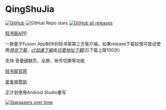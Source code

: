 # QingShuJia
[![GitHub](https://img.shields.io/github/license/cyb233/QingShuJia)](https://github.com/cyb233/QingShuJia/blob/master/LICENSE) ![GitHub Repo stars](https://img.shields.io/github/stars/cyb233/QingShuJia?style=flat) [![GitHub all releases](https://img.shields.io/github/downloads/cyb233/QingShuJia/total.svg)](https://github.com/cyb233/QingShuJia/releases)

[轻书架APP](https://github.com/cyb233/QingShuJia/releases/latest)

一款基于Fusion App制作的轻书架第三方客户端，如果release下载较慢可尝试使用[*转存下载*](https://d.serctl.com/)，[*cf加速下载*](https://ghproxy.com/)或[*托管地址下载*](http://app.schwi.xyz/qsj)(日下载上限100次)

支持 音量键翻页，全屏，账号切换等功能

[轻书架官网](https://www.acgdmzy.com)

[爱发电赞助](https://afdian.net/@Schwi)

正计划使用Android Studio重写

[![Stargazers over time](https://starchart.cc/cyb233/QingShuJia.svg)](https://starchart.cc/cyb233/QingShuJia)
